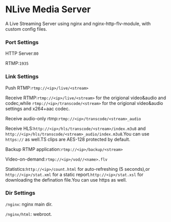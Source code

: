 # NLive Media Server

A Live Streaming Server using nginx and nginx-http-flv-module, with custom config files.

### Port Settings

HTTP Server:`80` 

RTMP:`1935` 

### Link Settings
Push RTMP:`rtmp://<ip>/live/<stream>` 

Receive RTMP:`rtmp://<ip>/live/<stream>` for the origional video&audio and codec,while `rtmp://<ip>/transcode/<stream>` for the origional video&audio settings and x264+aac codec. 

Receive audio-only rtmp:`rtmp://<ip>/transcode/<stream>_audio` 

Receive HLS:`http://<ip>/hls/transcode/<stream>/index.m3u8` and `http://<ip>/hls/transcode/<stream>_audio/index.m3u8`.You can use `https://` as well.TS clips are AES-128 protected by default. 

Backup RTMP application:`rtmp://<ip>/backup/<stream>` 

Video-on-demand:`rtmp://<ip>/vod//<name>.flv` 

Statistics:`http://<ip>/count.html` for auto-refreshing (5 seconds),or `http://<ip>/stat.xml` for a static report.`http://<ip>/stat.xsl` for downloading the defination file.You can use https as well.

### Dir Settings
`/nginx`: nginx main dir. 

`/nginx/html`: webroot. 
